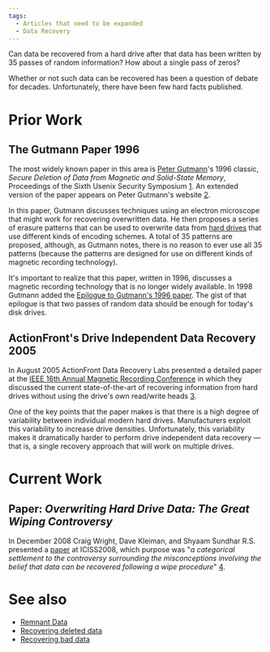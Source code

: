 ```yaml
---
tags:
  - Articles that need to be expanded
  - Data Recovery
---
```

Can data be recovered from a hard drive after that data has been written
by 35 passes of random information? How about a single pass of zeros?

Whether or not such data can be recovered has been a question of debate
for decades. Unfortunately, there have been few hard facts published.

# Prior Work

## The Gutmann Paper 1996

The most widely known paper in this area is [Peter
Gutmann](peter_gutmann.md)'s 1996 classic, *Secure Deletion of
Data from Magnetic and Solid-State Memory*, Proceedings of the Sixth
Usenix Security Symposium
[1](https://www.usenix.org/legacy/publications/library/proceedings/sec96/gutmann.html).
An extended version of the paper appears on Peter Gutmann's website
[2](https://www.cs.auckland.ac.nz/~pgut001/pubs/secure_del.html).

In this paper, Gutmann discusses techniques using an electron microscope
that might work for recovering overwritten data. He then proposes a
series of erasure patterns that can be used to overwrite data from [hard
drives](hard_drive.md) that use different kinds of encoding
schemes. A total of 35 patterns are proposed, although, as Gutmann
notes, there is no reason to ever use all 35 patterns (because the
patterns are designed for use on different kinds of magnetic recording
technology).

It's important to realize that this paper, written in 1996, discusses a
magnetic recording technology that is no longer widely available. In
1998 Gutmann added the [Epilogue to Gutmann's 1996
paper](epilogue_to_gutmann's_1996_paper.md). The gist of that
epilogue is that two passes of random data should be enough for today's
disk drives.

## ActionFront's Drive Independent Data Recovery 2005

In August 2005 ActionFront Data Recovery Labs presented a detailed
paper at the [IEEE 16th Annual Magnetic Recording
Conference](https://nanoandthepoor.org/) in which they discussed
the current state-of-the-art of recovering information from hard drives
without using the drive's own read/write heads
[3](https://www.seagate.com/de/de/contacts/).

One of the key points that the paper makes is that there is a high
degree of variability between individual modern hard drives.
Manufacturers exploit this variability to increase drive densities.
Unfortunately, this variability makes it dramatically harder to perform
drive independent data recovery — that is, a single recovery approach
that will work on multiple drives.

# Current Work

## Paper: *Overwriting Hard Drive Data: The Great Wiping Controversy*

In December 2008 Craig Wright, Dave Kleiman, and Shyaam Sundhar R.S.
presented a
[paper](http://tracedigital.be/pdf/overwriting_hard_drive_data.pdf) at
ICISS2008, which purpose was "*a categorical settlement to the
controversy surrounding the misconceptions involving the belief that
data can be recovered following a wipe procedure*"
[4](https://www.sans.org/blog/overwriting-hard-drive-data/).

# See also

* [Remnant Data](remnant_data.md)
* [Recovering deleted data](recovering_deleted_data.md)
* [Recovering bad data](recovering_bad_data.md)
